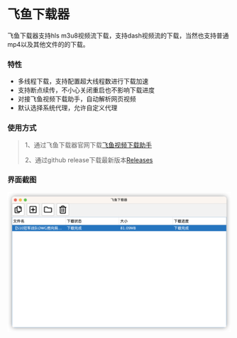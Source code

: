 # 飞鱼下载器
飞鱼下载器支持hls m3u8视频流下载，支持dash视频流的下载，当然也支持普通mp4以及其他文件的的下载。

### 特性

* 多线程下载，支持配置超大线程数进行下载加速
* 支持断点续传，不小心关闭重启也不影响下载进度
* 对接飞鱼视频下载助手，自动解析网页视频
* 默认选择系统代理，允许自定义代理

### 使用方式

> 1、通过飞鱼下载器官网下载[飞鱼视频下载助手](https://www.feiyudo.com/downloader)
>
> 2、通过github release下载最新版本[Releases](https://github.com/shixinmuhuo/feiyu-downloader/releases)

### 界面截图

![主页](pic/mainFrame.png)

